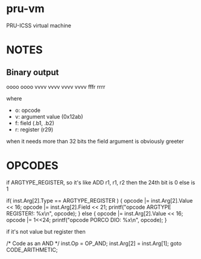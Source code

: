 # pru-vm
PRU-ICSS virtual machine

# NOTES


## Binary output

 oooo oooo vvvv vvvv vvvv vvvv fffr rrrr

 where

 * o: opcode
 * v: argument value (0x12ab)
 * f: field (.b1, .b2)
 * r: register (r29)

when it needs more than 32 bits the field argument is obviously greeter

# OPCODES

if ARGTYPE_REGISTER, so it's like ADD r1, r1, r2
then the 24th bit is 0
else is 1


if( inst.Arg[2].Type == ARGTYPE_REGISTER )
{
    opcode |= inst.Arg[2].Value << 16;
    opcode |= inst.Arg[2].Field << 21;
    printf("opcode ARGTYPE REGISTER!: %x\n", opcode);
}
else
{
    opcode |= inst.Arg[2].Value << 16;
    opcode |= 1<<24;
    printf("opcode PORCO DIO: %x\n", opcode);
}


if it's not value but register then

/* Code as an AND */
inst.Op = OP_AND;
inst.Arg[2] = inst.Arg[1];
goto CODE_ARITHMETIC;
